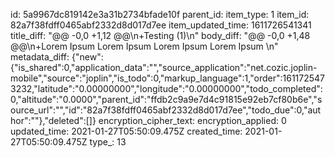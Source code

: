 id: 5a9967dc819142e3a31b2734bfade10f
parent_id: 
item_type: 1
item_id: 82a7f38fdff0465abf2332d8d017d7ee
item_updated_time: 1611726541341
title_diff: "@@ -0,0 +1,12 @@\\n+Testing  (1)\\n"
body_diff: "@@ -0,0 +1,48 @@\\n+Lorem Ipsum Lorem Ipsum Lorem Ipsum Lorem Ipsum \\n"
metadata_diff: {"new":{"is_shared":0,"application_data":"","source_application":"net.cozic.joplin-mobile","source":"joplin","is_todo":0,"markup_language":1,"order":1611725473232,"latitude":"0.00000000","longitude":"0.00000000","todo_completed":0,"altitude":"0.0000","parent_id":"ffdb2c9a9e7d4c91815e92eb7cf80b6e","source_url":"","id":"82a7f38fdff0465abf2332d8d017d7ee","todo_due":0,"author":""},"deleted":[]}
encryption_cipher_text: 
encryption_applied: 0
updated_time: 2021-01-27T05:50:09.475Z
created_time: 2021-01-27T05:50:09.475Z
type_: 13